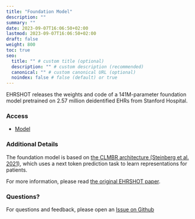 ```yaml
---
title: "Foundation Model"
description: ""
summary: ""
date: 2023-09-07T16:06:50+02:00
lastmod: 2023-09-07T16:06:50+02:00
draft: false
weight: 800
toc: true
seo:
  title: "" # custom title (optional)
  description: "" # custom description (recommended)
  canonical: "" # custom canonical URL (optional)
  noindex: false # false (default) or true
---
```


EHRSHOT releases the weights and code of a 141M-parameter foundation model pretrained on 2.57 million deidentified EHRs from Stanford Hospital.

### Access

* [Model](https://huggingface.co/StanfordShahLab/clmbr-t-base)

### Additional Details

The foundation model is based on [the CLMBR architecture (Steinberg et al. 2021)](https://www.sciencedirect.com/science/article/pii/S1532046420302653), which uses a next token prediction task to learn representations for patients.

For more information, please read [the original EHRSHOT paper](https://arxiv.org/abs/2307.02028).

### Questions?

For questions and feedback, please open an [Issue on Github](https://github.com/som-shahlab/ehrshot-benchmark/)